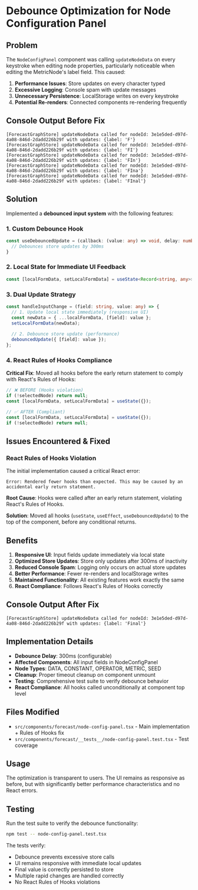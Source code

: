 # Debounce Optimization for Node Configuration Panel

## Problem

The `NodeConfigPanel` component was calling `updateNodeData` on every keystroke when editing node properties, particularly noticeable when editing the MetricNode's label field. This caused:

1. **Performance Issues**: Store updates on every character typed
2. **Excessive Logging**: Console spam with update messages
3. **Unnecessary Persistence**: LocalStorage writes on every keystroke
4. **Potential Re-renders**: Connected components re-rendering frequently

## Console Output Before Fix
```
[ForecastGraphStore] updateNodeData called for nodeId: 3e1e5ded-d97d-4a08-846d-2dadd226b29f with updates: {label: 'F'}
[ForecastGraphStore] updateNodeData called for nodeId: 3e1e5ded-d97d-4a08-846d-2dadd226b29f with updates: {label: 'FI'}
[ForecastGraphStore] updateNodeData called for nodeId: 3e1e5ded-d97d-4a08-846d-2dadd226b29f with updates: {label: 'FIn'}
[ForecastGraphStore] updateNodeData called for nodeId: 3e1e5ded-d97d-4a08-846d-2dadd226b29f with updates: {label: 'FIna'}
[ForecastGraphStore] updateNodeData called for nodeId: 3e1e5ded-d97d-4a08-846d-2dadd226b29f with updates: {label: 'FInal'}
```

## Solution

Implemented a **debounced input system** with the following features:

### 1. Custom Debounce Hook
```typescript
const useDebouncedUpdate = (callback: (value: any) => void, delay: number = 300) => {
  // Debounces store updates by 300ms
}
```

### 2. Local State for Immediate UI Feedback
```typescript
const [localFormData, setLocalFormData] = useState<Record<string, any>>({});
```

### 3. Dual Update Strategy
```typescript
const handleInputChange = (field: string, value: any) => {
  // 1. Update local state immediately (responsive UI)
  const newData = { ...localFormData, [field]: value };
  setLocalFormData(newData);
  
  // 2. Debounce store update (performance)
  debouncedUpdate({ [field]: value });
};
```

### 4. React Rules of Hooks Compliance
**Critical Fix**: Moved all hooks before the early return statement to comply with React's Rules of Hooks:

```typescript
// ❌ BEFORE (Hooks violation)
if (!selectedNode) return null;
const [localFormData, setLocalFormData] = useState({});

// ✅ AFTER (Compliant)
const [localFormData, setLocalFormData] = useState({});
if (!selectedNode) return null;
```

## Issues Encountered & Fixed

### React Rules of Hooks Violation
The initial implementation caused a critical React error:
```
Error: Rendered fewer hooks than expected. This may be caused by an accidental early return statement.
```

**Root Cause**: Hooks were called after an early return statement, violating React's Rules of Hooks.

**Solution**: Moved all hooks (`useState`, `useEffect`, `useDebouncedUpdate`) to the top of the component, before any conditional returns.

## Benefits

1. **Responsive UI**: Input fields update immediately via local state
2. **Optimized Store Updates**: Store only updates after 300ms of inactivity
3. **Reduced Console Spam**: Logging only occurs on actual store updates
4. **Better Performance**: Fewer re-renders and localStorage writes
5. **Maintained Functionality**: All existing features work exactly the same
6. **React Compliance**: Follows React's Rules of Hooks correctly

## Console Output After Fix
```
[ForecastGraphStore] updateNodeData called for nodeId: 3e1e5ded-d97d-4a08-846d-2dadd226b29f with updates: {label: 'Final'}
```

## Implementation Details

- **Debounce Delay**: 300ms (configurable)
- **Affected Components**: All input fields in NodeConfigPanel
- **Node Types**: DATA, CONSTANT, OPERATOR, METRIC, SEED
- **Cleanup**: Proper timeout cleanup on component unmount
- **Testing**: Comprehensive test suite to verify debounce behavior
- **React Compliance**: All hooks called unconditionally at component top level

## Files Modified

- `src/components/forecast/node-config-panel.tsx` - Main implementation + Rules of Hooks fix
- `src/components/forecast/__tests__/node-config-panel.test.tsx` - Test coverage

## Usage

The optimization is transparent to users. The UI remains as responsive as before, but with significantly better performance characteristics and no React errors.

## Testing

Run the test suite to verify the debounce functionality:

```bash
npm test -- node-config-panel.test.tsx
```

The tests verify:
- Debounce prevents excessive store calls
- UI remains responsive with immediate local updates
- Final value is correctly persisted to store
- Multiple rapid changes are handled correctly
- No React Rules of Hooks violations 